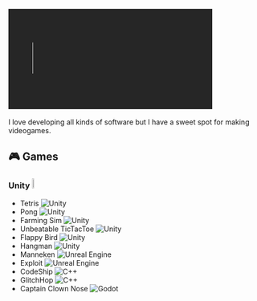 ![Welcome](./Assets/Welcome.gif)

I love developing all kinds of software but I have a sweet spot for making videogames.

## 🎮 Games
### Unity <img src="https://www.vectorlogo.zone/logos/unity3d/unity3d-icon.svg" width = 3%; height=3% />
- Tetris ![Unity]()
- Pong ![Unity](https://img.shields.io/badge/-Unity-grey?logo=unity)
- Farming Sim ![Unity](https://img.shields.io/badge/-Unity-grey?logo=unity)
- Unbeatable TicTacToe ![Unity](https://img.shields.io/badge/-Unity-grey?logo=unity)
- Flappy Bird ![Unity](https://img.shields.io/badge/-Unity-grey?logo=unity)
- Hangman ![Unity](https://img.shields.io/badge/-Unity-grey?logo=unity)
- Manneken ![Unreal Engine](https://img.shields.io/badge/-Unreal%20Engine-grey?logo=unreal-engine)
- Exploit ![Unreal Engine](https://img.shields.io/badge/-Unreal%20Engine-grey?logo=unreal-engine)
- CodeShip ![C++](https://img.shields.io/badge/-C++-grey?logo=cplusplus)
- GlitchHop ![C++](https://img.shields.io/badge/-C++-grey?logo=cplusplus)
- Captain Clown Nose ![Godot](https://img.shields.io/badge/-Godot-grey?logo=godot-engine&logoColor=white)
